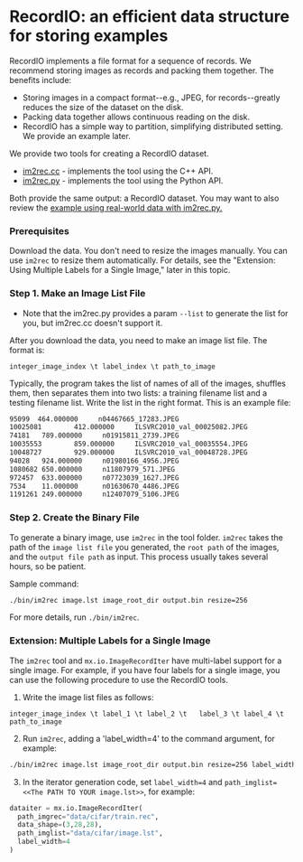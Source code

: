 # RecordIO: an efficient data structure for storing examples

RecordIO implements a file format for a sequence of records. We recommend storing images as records and packing them together. The benefits include:

* Storing images in a compact format--e.g., JPEG, for records--greatly reduces the size of the dataset on the disk.
* Packing data together allows continuous reading on the disk.
* RecordIO has a simple way to partition, simplifying distributed setting. We provide an example later.

We provide two tools for creating a RecordIO dataset.

* [im2rec.cc](https://github.com/dmlc/mxnet/blob/master/tools/im2rec.cc) - implements the tool using the C++ API.
* [im2rec.py](https://github.com/apache/incubator-mxnet/blob/master/tools/im2rec.py) - implements the tool using the Python API.

Both provide the same output: a RecordIO dataset.
You may want to also review the [example using real-world data with im2rec.py.](https://mxnet.incubator.apache.org/tutorials/basic/data.html#loading-data-using-image-iterators)

### Prerequisites

Download the data. You don't need to resize the images manually. You can use ```im2rec``` to resize them automatically. For details, see the "Extension: Using Multiple Labels for a Single Image," later in this topic.

### Step 1. Make an Image List File

* Note that the im2rec.py provides a param `--list` to generate the list for you, but im2rec.cc doesn't support it.

After you download the data, you need to make an image list file.  The format is:

```
integer_image_index \t label_index \t path_to_image
```
Typically, the program takes the list of names of all of the images, shuffles them, then separates them into two lists: a training filename list and a testing filename list. Write the list in the right format.
This is an example file:

```bash
95099  464.000000     n04467665_17283.JPEG
10025081        412.000000     ILSVRC2010_val_00025082.JPEG
74181   789.000000     n01915811_2739.JPEG
10035553        859.000000     ILSVRC2010_val_00035554.JPEG
10048727        929.000000     ILSVRC2010_val_00048728.JPEG
94028   924.000000     n01980166_4956.JPEG
1080682 650.000000     n11807979_571.JPEG
972457  633.000000     n07723039_1627.JPEG
7534    11.000000      n01630670_4486.JPEG
1191261 249.000000     n12407079_5106.JPEG
```

### Step 2. Create the Binary File

To generate a binary image, use `im2rec` in the tool folder. `im2rec` takes the path of the `image list file` you generated, the `root path` of the images, and the `output file path` as input. This process usually takes several hours, so be patient.

Sample command:

```bash
./bin/im2rec image.lst image_root_dir output.bin resize=256
```
For more details, run ```./bin/im2rec```.

### Extension: Multiple Labels for a Single Image

The `im2rec` tool and `mx.io.ImageRecordIter` have multi-label support for a single image.
For example, if you have four labels for a single image, you can use the following procedure to use the RecordIO tools.

1. Write the image list files as follows:

```
integer_image_index \t label_1 \t label_2 \t   label_3 \t label_4 \t path_to_image
```

2. Run `im2rec`, adding a 'label_width=4' to the command argument, for example:

```bash
./bin/im2rec image.lst image_root_dir output.bin resize=256 label_width=4
```

3. In the iterator generation code, set `label_width=4` and `path_imglist=<<The PATH TO YOUR image.lst>>`, for example:

```python
dataiter = mx.io.ImageRecordIter(
  path_imgrec="data/cifar/train.rec",
  data_shape=(3,28,28),
  path_imglist="data/cifar/image.lst",
  label_width=4
)
```
